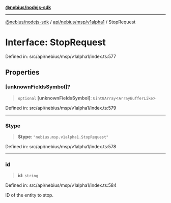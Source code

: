 [**@nebius/nodejs-sdk**](../../../../../README.md)

***

[@nebius/nodejs-sdk](../../../../../README.md) / [api/nebius/msp/v1alpha1](../README.md) / StopRequest

# Interface: StopRequest

Defined in: src/api/nebius/msp/v1alpha1/index.ts:577

## Properties

### \[unknownFieldsSymbol\]?

> `optional` **\[unknownFieldsSymbol\]**: `Uint8Array`\<`ArrayBufferLike`\>

Defined in: src/api/nebius/msp/v1alpha1/index.ts:579

***

### $type

> **$type**: `"nebius.msp.v1alpha1.StopRequest"`

Defined in: src/api/nebius/msp/v1alpha1/index.ts:578

***

### id

> **id**: `string`

Defined in: src/api/nebius/msp/v1alpha1/index.ts:584

ID of the entity to stop.
